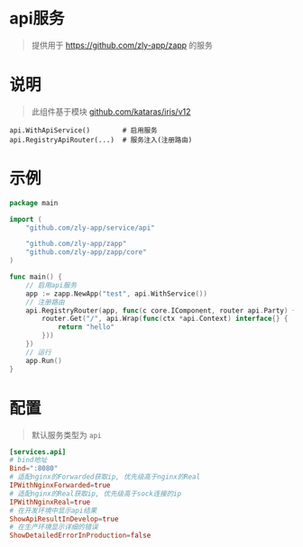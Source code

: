 
# api服务

> 提供用于 https://github.com/zly-app/zapp 的服务

# 说明

> 此组件基于模块 [github.com/kataras/iris/v12](https://github.com/kataras/iris)

```text
api.WithApiService()        # 启用服务
api.RegistryApiRouter(...)  # 服务注入(注册路由)
```

# 示例

```go
package main

import (
	"github.com/zly-app/service/api"

	"github.com/zly-app/zapp"
	"github.com/zly-app/zapp/core"
)

func main() {
	// 启用api服务
	app := zapp.NewApp("test", api.WithService())
	// 注册路由
	api.RegistryRouter(app, func(c core.IComponent, router api.Party) {
		router.Get("/", api.Wrap(func(ctx *api.Context) interface{} {
			return "hello"
		}))
	})
	// 运行
	app.Run()
}
```

# 配置

> 默认服务类型为 `api`

```toml
[services.api]
# bind地址
Bind=":8080"
# 适配nginx的Forwarded获取ip, 优先级高于nginx的Real
IPWithNginxForwarded=true
# 适配nginx的Real获取ip, 优先级高于sock连接的ip
IPWithNginxReal=true
# 在开发环境中显示api结果
ShowApiResultInDevelop=true
# 在生产环境显示详细的错误
ShowDetailedErrorInProduction=false
```

